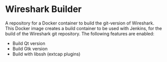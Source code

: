 # Wireshark Builder

A repository for a Docker container to build the git-version of Wireshark.
This Docker image creates a build container to be used with Jenkins, for the build of the Wireshark git repository. The following features are enabled:

* Build Qt version
* Build Gtk version
* Build with libssh (extcap plugins)
